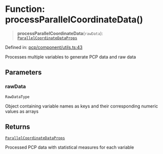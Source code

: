 # Function: processParallelCoordinateData()

> **processParallelCoordinateData**(`rawData`): [`ParallelCoordinateDataProps`](../type-aliases/ParallelCoordinateDataProps.md)

Defined in: [pcp/component/utils.ts:43](https://github.com/GeoDaCenter/openassistant/blob/36f516b8229288259590b2d9dab3b10cbfc3cbfd/packages/echarts/src/pcp/component/utils.ts#L43)

Processes multiple variables to generate PCP data and raw data

## Parameters

### rawData

`RawDataType`

Object containing variable names as keys and their corresponding numeric values as arrays

## Returns

[`ParallelCoordinateDataProps`](../type-aliases/ParallelCoordinateDataProps.md)

Processed PCP data with statistical measures for each variable
